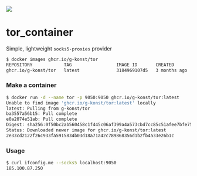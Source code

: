 ![](https://img.shields.io/badge/size-20.1MB-blue?logo=docker&logoColor=white)

# tor_container

Simple, lightweight `socks5-proxies` provider 

```bash
$ docker images ghcr.io/g-konst/tor
REPOSITORY            TAG                 IMAGE ID       CREATED        SIZE
ghcr.io/g-konst/tor   latest              3184969107d5   3 months ago   20.1MB

```


### Make a container

```bash
$ docker run -d --name tor -p 9050:9050 ghcr.io/g-konst/tor:latest
Unable to find image 'ghcr.io/g-konst/tor:latest' locally
latest: Pulling from g-konst/tor
ba3557a56b15: Pull complete 
e0a2074e51ab: Pull complete 
Digest: sha256:0f50bc2ab560458c1f445c06af399a4a573cbd7cc85c51afee7bfe75b9c171ce
Status: Downloaded newer image for ghcr.io/g-konst/tor:latest
2e33cd2122f26c933fa5915834b03d18a71a42c789868356d1b2fb4a33e26b1c
```

### Usage

```bash
$ curl ifconfig.me --socks5 localhost:9050
185.100.87.250
```

